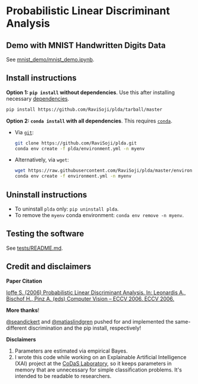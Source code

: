 # Probabilistic Linear Discriminant Analysis

## Demo with MNIST Handwritten Digits Data

See [mnist_demo/mnist_demo.ipynb](./mnist_demo/mnist_demo.ipynb).

## Install instructions

__Option 1: `pip install` without dependencies__.
Use this after installing necessary [dependencies](./environment.yml).

```bash
pip install https://github.com/RaviSoji/plda/tarball/master
```

__Option 2: `conda install` with all dependencies__.
This requires [`conda`](https://github.com/conda/conda).

- Via [`git`](https://git-scm.com/downloads):

    ```bash
    git clone https://github.com/RaviSoji/plda.git
    conda env create -f plda/environment.yml -n myenv
    ```

- Alternatively, via `wget`:

    ```bash
    wget https://raw.githubusercontent.com/RaviSoji/plda/master/environment.yml
    conda env create -f environment.yml -n myenv
    ```

## Uninstall instructions

- To uninstall `plda` only: `pip uninstall plda`.
- To remove the `myenv` conda environment: `conda env remove -n myenv`.

## Testing the software

See [tests/README.md](./tests/README.md).

## Credit and disclaimers

__Paper Citation__

[Ioffe S. (2006) Probabilistic Linear Discriminant Analysis. 
 In: Leonardis A., Bischof H., Pinz A. (eds) Computer Vision – ECCV 2006. 
 ECCV 2006.](ioffe2006plda.pdf)

__More thanks__!

[@seandickert](https://github.com/seandickert) and 
 [@matiaslindgren](https://github.com/matiaslindgren) pushed for and 
 implemented the same-different discrimination and the pip install, 
 respectively!

__Disclaimers__

1. Parameters are estimated via empirical Bayes.
2. I wrote this code while working on an Explainable Artificial Intelligence 
    (XAI) project at the 
    [CoDaS Laboratory](http://shaftolab.com/people.html), 
    so it keeps parameters in memory that are unnecessary for simple 
    classification problems.
   It's intended to be readable to researchers.
